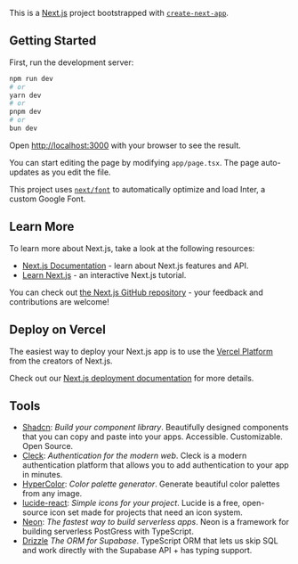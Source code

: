 This is a [Next.js](https://nextjs.org/) project bootstrapped with [`create-next-app`](https://github.com/vercel/next.js/tree/canary/packages/create-next-app).

## Getting Started

First, run the development server:

```bash
npm run dev
# or
yarn dev
# or
pnpm dev
# or
bun dev
```

Open [http://localhost:3000](http://localhost:3000) with your browser to see the result.

You can start editing the page by modifying `app/page.tsx`. The page auto-updates as you edit the file.

This project uses [`next/font`](https://nextjs.org/docs/basic-features/font-optimization) to automatically optimize and load Inter, a custom Google Font.

## Learn More

To learn more about Next.js, take a look at the following resources:

- [Next.js Documentation](https://nextjs.org/docs) - learn about Next.js features and API.
- [Learn Next.js](https://nextjs.org/learn) - an interactive Next.js tutorial.

You can check out [the Next.js GitHub repository](https://github.com/vercel/next.js/) - your feedback and contributions are welcome!

## Deploy on Vercel

The easiest way to deploy your Next.js app is to use the [Vercel Platform](https://vercel.com/new?utm_medium=default-template&filter=next.js&utm_source=create-next-app&utm_campaign=create-next-app-readme) from the creators of Next.js.

Check out our [Next.js deployment documentation](https://nextjs.org/docs/deployment) for more details.

## Tools

- [Shadcn](https://ui.shadcn.com/): _Build your component library_. Beautifully designed components that you can copy and paste into your apps. Accessible. Customizable. Open Source.
- [Cleck](https://cleck.com/): _Authentication for the modern web_. Cleck is a modern authentication platform that allows you to add authentication to your app in minutes.
- [HyperColor](https://hypercolor.dev/): _Color palette generator_. Generate beautiful color palettes from any image.
- [lucide-react](https://lucide.dev/): _Simple icons for your project_. Lucide is a free, open-source icon set made for projects that need an icon system.
- [Neon](https://neon.tech): _The fastest way to build serverless apps_. Neon is a framework for building serverless PostGress with TypeScript.
- [Drizzle](https://orm.drizzle.team/) _The ORM for Supabase_. TypeScript ORM that lets us skip SQL and work directly with the Supabase API + has typing support.
